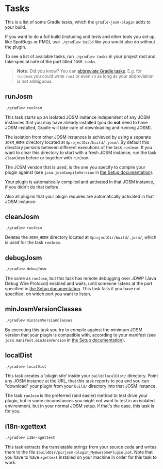 # Tasks

This is a list of some Gradle tasks, which the `gradle-josm-plugin` adds to your build.

If you want to do a full build (including unit tests and other tools you set up, like SpotBugs or PMD), use `./gradlew build` like you would also do without the plugin.

To see a list of available tasks, run `./gradlew tasks` in your project root and take special note of the part titled `JOSM tasks`.

> **Note:** Did you know? You can [abbreviate Gradle tasks](https://docs.gradle.org/4.1/userguide/tutorial_gradle_command_line.html#sec:task_name_abbreviation). E.g. for `runJosm` you could write `runJ` or even `rJ` as long as your abbreviation is not ambiguous.

## runJosm
```bash
./gradlew runJosm
```
This task starts up an isolated JOSM instance independent of any JOSM instances that you may have already installed (you do **not** need to have JOSM installed, Gradle will take care of downloading and running JOSM).

The isolation from other JOSM instances is achieved by using a separate `JOSM_HOME` directory located at `$projectDir/build/.josm/`. By default this directory persists between different executions of the task `runJosm`. If you want to clear this directory to start with a fresh JOSM instance, run the task `cleanJosm` before or together with `runJosm`.

The JOSM version that is used, is the one you specify to compile your plugin against (see `josm.josmCompileVersion` in [the Setup documentation](./Setup.md)).

Your plugin is automatically compiled and activated in that JOSM instance, if you didn't do that before.

Also all plugins that your plugin requires are automatically activated in that JOSM instance.

## cleanJosm
```bash
./gradlew runJosm
```
Deletes the `JOSM_HOME` directory located at `$projectDir/build/.josm/`, which is used for the task `runJosm`.

## debugJosm
```bash
./gradlew debugJosm
```
The same as `runJosm`, but this task has remote debugging over JDWP (Java Debug Wire Protocol) enabled and waits, until someone listens at the port specified in [the Setup documentation](./Setup.md).
This task fails if you have not specified, on which port you want to listen.

## minJosmVersionClasses
```bash
./gradlew minJosmVersionClasses
```
By executing this task you try to compile against the minimum JOSM version that your plugin is compatible with, according to your manifest (see `josm.manifest.minJosmVersion` in [the Setup documentation](./Setup.md)).

## localDist
```bash
./gradlew localDist
```
This task creates a 'plugin site' inside your `build/localDist/` directory. Point any JOSM instance at the URL, that this task reports to you and you can "download" your plugin from your `build/` directory into that JOSM instance.

The task `runJosm` is the preferred (and easier) method to test drive your plugin, but in some circumstances you might not want to test in an isolated environment, but in your normal JOSM setup. If that's the case, this task is for you.

## i18n-xgettext
```bash
./gradlew i18n-xgettext
```
This task extracts the translatable strings from your source code and writes them to the file `$buildDir/po/josm-plugin_MyAwesomePlugin.pot`.
Note that you have to have `xgettext` installed on your machine in order for this task to work.
